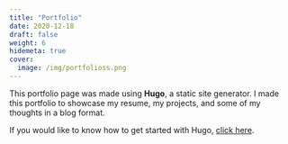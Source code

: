```yaml
---
title: "Portfolio"
date: 2020-12-18
draft: false
weight: 6
hidemeta: true
cover:
  image: /img/portfolioss.png
---
```


This portfolio page was made using **Hugo**, a static site generator. I made this portfolio to showcase my resume, my projects, and some of my thoughts in a blog format.

If you would like to know how to get started with Hugo, [click here](/posts/2020/12/gettingstartedwithhugo).
